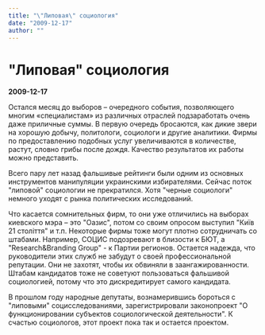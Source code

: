 ```yaml
---
title: "\"Липовая\" социология"
date: "2009-12-17"
author: ""
---
```


# "Липовая" социология

**2009-12-17** 

Остался месяц до выборов – очередного события, позволяющего многим «специалистам» из различных отраслей подзаработать очень даже приличные суммы. В первую очередь бросаются, как дикие звери на хорошую добычу, политологи, социологи и другие аналитики. Фирмы по предоставлению подобных услуг увеличиваются в количестве, растут, словно грибы после дождя. Качество результатов их работы можно представить.

Всего пару лет назад фальшивые рейтинги были одним из основных инструментов манипуляции украинскими избирателями. Сейчас поток "липовой" социологии не прекратился. Хотя "черные социологи" немного уходят с рынка политических исследований.



Что касается сомнительных фирм, то они уже отличились на выборах киевского мэра – это "Оазис", потом со своим опросом выступил "Київ 21 століття" и т.п. Некоторые фирмы тоже могут плотно сотрудничать со штабами. Например, СОЦИС подозревают в близости к БЮТ, а "Research&Branding Group" - к Партии регионов. Остается надежда, что руководители этих служб не забудут о своей профессиональной репутации. Они не захотят, чтобы их обвиняли в заангажированности. Штабам кандидатов тоже не советуют пользоваться фальшивой социологией, потому что это дискредитирует самого кандидата.



В прошлом году народные депутаты, вознамерившись бороться с "липовыми" социсследованиями, зарегистрировали законопроект "О функционировании субъектов социологической деятельности". К счастью социологов, этот проект пока так и остается проектом.